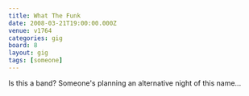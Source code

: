 ```yaml
---
title: What The Funk
date: 2008-03-21T19:00:00.000Z
venue: v1764
categories: gig
board: 8
layout: gig
tags: [someone]
---
```

Is this a band? Someone's planning an alternative night of this name...